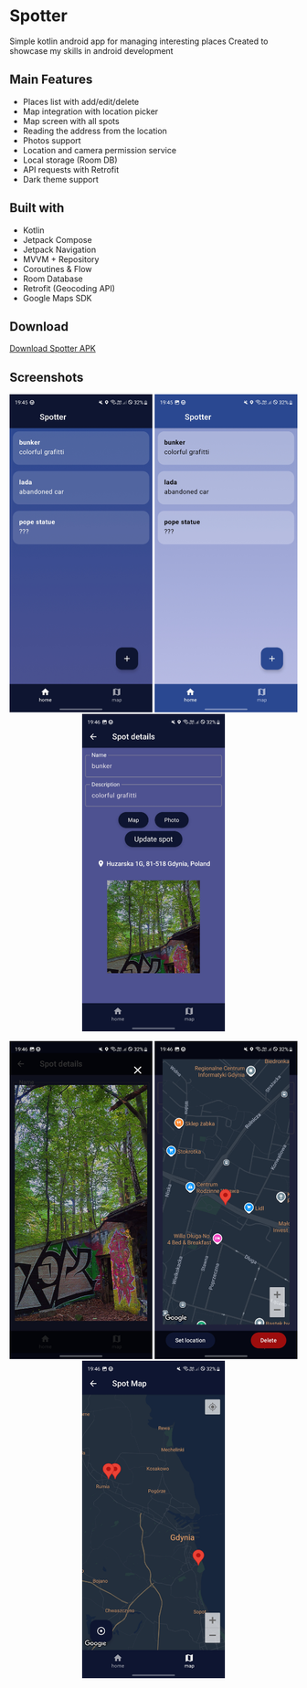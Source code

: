 # Spotter
Simple kotlin android app for managing interesting places
Created to showcase my skills in android development

## Main Features
- Places list with add/edit/delete
- Map integration with location picker
- Map screen with all spots
- Reading the address from the location
- Photos support
- Location and camera permission service
- Local storage (Room DB)
- API requests with Retrofit
- Dark theme support

## Built with
- Kotlin
- Jetpack Compose
- Jetpack Navigation
- MVVM + Repository 
- Coroutines & Flow
- Room Database
- Retrofit (Geocoding API)
- Google Maps SDK

## Download

[Download Spotter APK](https://github.com/komodobear/Spotter-Android-App/releases/latest)

## Screenshots
<p align="center">
  <img src="screenshots/screen_1.jpg" alt="Main Screen Dark" width="250"/>
  <img src="screenshots/screen_2.jpg" alt="Main Screen Light" width="250"/>
  <img src="screenshots/screen_3.jpg" alt="Edit Screen" width="250"/>
</p>
<p align="center">
  <img src="screenshots/screen_4.jpg" alt="Photo Preview" width="250"/>
  <img src="screenshots/screen_5.jpg" alt="Setting Location" width="250"/>
  <img src="screenshots/screen_6.jpg" alt="Map Screen" width="250"/>
</p>